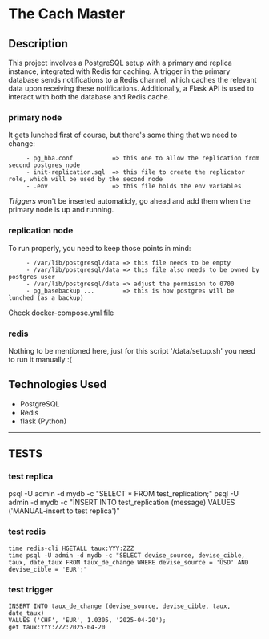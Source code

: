 # The Cach Master

## Description
This project involves a PostgreSQL setup with a primary and replica instance, integrated with Redis for caching. A trigger in the primary database sends notifications to a Redis channel, which caches the relevant data upon receiving these notifications. Additionally, a Flask API is used to interact with both the database and Redis cache.

### primary node
   It gets lunched first of course, but there's some thing that we need to change:

         - pg_hba.conf           => this one to allow the replication from second postgres node
         - init-replication.sql  => this file to create the replicator role, which will be used by the second node
         - .env                  => this file holds the env variables

   *Triggers* won't be inserted automaticly, go ahead and add them when the primary node is up and running.

### replication node
   To run properly, you need to keep those points in mind:

         - /var/lib/postgresql/data => this file needs to be empty
         - /var/lib/postgresql/data => this file also needs to be owned by postgres user
         - /var/lib/postgresql/data => adjust the permision to 0700
         - pg_basebackup ...        => this is how postgres will be lunched (as a backup)

   Check docker-compose.yml file

### redis
   Nothing to be mentioned here, just for this script '/data/setup.sh' you need to run it manually :( 

## Technologies Used
- PostgreSQL
- Redis
- flask (Python)

------------------------------

## TESTS

### test replica
 psql -U admin -d mydb -c "SELECT * FROM test_replication;"
 psql -U admin -d mydb -c "INSERT INTO test_replication (message) VALUES ('MANUAL-insert to test replica')"

### test redis 
    time redis-cli HGETALL taux:YYY:ZZZ
    time psql -U admin -d mydb -c "SELECT devise_source, devise_cible, taux, date_taux FROM taux_de_change WHERE devise_source = 'USD' AND devise_cible = 'EUR';"

### test trigger
    INSERT INTO taux_de_change (devise_source, devise_cible, taux, date_taux)
    VALUES ('CHF', 'EUR', 1.0305, '2025-04-20');
    get taux:YYY:ZZZ:2025-04-20

    